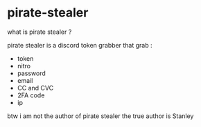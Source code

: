 # pirate-stealer

what is pirate stealer ? 

pirate stealer is a discord token grabber that grab :

- token
- nitro
- password
- email
- CC and CVC
- 2FA code
- ip 

btw i am not the author of pirate stealer the true author is Stanley 
